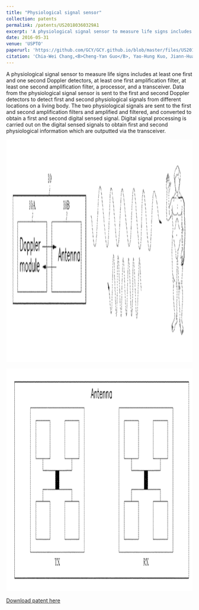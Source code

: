```yaml
---
title: "Physiological signal sensor"
collection: patents
permalink: /patents/US20180360329A1
excerpt: 'A physiological signal sensor to measure life signs includes at least one first and one second Doppler detectors, at least one first amplification filter, at least one second amplification filter, a processor, and a transceiver. Data from the physiological signal sensor is sent to the first and second Doppler detectors to detect first and second physiological signals from different locations on a living body. The two physiological signals are sent to the first and second amplification filters and amplified and filtered, and converted to obtain a first and second digital sensed signal. Digital signal processing is carried out on the digital sensed signals to obtain first and second physiological information which are outputted via the transceiver.'
date: 2016-05-31
venue: 'USPTO'
paperurl: 'https://github.com/GCY/GCY.github.io/blob/master/files/US20180360329A1.pdf'
citation: 'Chia-Wei Chang,<B>Cheng-Yan Guo</B>, Yao-Hung Kuo, Jiann-Hua Wang, Chih-Hao Liu, Yao-Tsung Chang, Che-wei Chang, Dun-Yun Gao, Ming-hsun Hsu'
---
```

A physiological signal sensor to measure life signs includes at least one first and one second Doppler detectors, at least one first amplification filter, at least one second amplification filter, a processor, and a transceiver. Data from the physiological signal sensor is sent to the first and second Doppler detectors to detect first and second physiological signals from different locations on a living body. The two physiological signals are sent to the first and second amplification filters and amplified and filtered, and converted to obtain a first and second digital sensed signal. Digital signal processing is carried out on the digital sensed signals to obtain first and second physiological information which are outputted via the transceiver.

<p align="center">
    <img src="/res/patent/doppler.png" width="800" height="600">
</p>

<p align="center">
    <img src="/res/patent/ant.png" width="800" height="600">
</p>

[Download patent here](https://github.com/GCY/GCY.github.io/blob/master/files/US20180360329A1.pdf)
